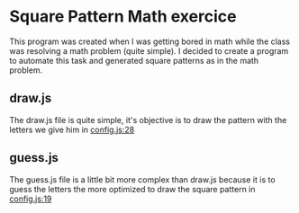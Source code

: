 # Square Pattern Math exercice

This program was created when I was getting bored in math while the class was resolving a math problem (quite simple). I decided to 
create a program to automate this task and generated square patterns as in the math problem.

## draw.js

The draw.js file is quite simple, it's objective is to draw the pattern with the letters we give him in [config.js:28](https://github.com/Flydexo/square-patterns/blob/master/config.js)

## guess.js

The guess.js file is a little bit more complex than draw.js because it is to guess the letters the more optimized to draw the square pattern in [config.js:19](https://github.com/Flydexo/square-patterns/blob/master/config.js)